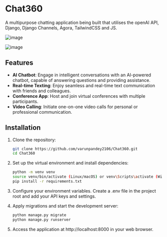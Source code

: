 
# Chat360

A multipurpose chatting application being built that utilises the openAI API, Django, Django Channels, Agora, TailwindCSS and JS.

![image](https://github.com/varunpandey2106/Chat360/assets/77747699/42a2f011-4e8b-4527-a0f8-2dae4d156e3e)

![image](https://github.com/varunpandey2106/Chat360/assets/77747699/abaa842d-634e-4200-8e38-2980d5bac05b)


## Features

- **AI Chatbot**: Engage in intelligent conversations with an AI-powered chatbot, capable of answering questions and providing assistance.
- **Real-time Texting**: Enjoy seamless and real-time text communication with friends and colleagues.
- **Conference App**: Host and join virtual conferences with multiple participants.
- **Video Calling**: Initiate one-on-one video calls for personal or professional communication.

## Installation

1. Clone the repository:
   ```bash
   git clone https://github.com/varunpandey2106/Chat360.git
   cd Chat360

2. Set up the virtual environment and install dependencies:
    ```bash
    python -m venv venv
    source venv/bin/activate (Linux/macOS) or venv\Scripts\activate (Windows)
    pip install -r requirements.txt

3. Configure your environment variables. Create a .env file in the project root and add your API keys and settings.

4. Apply migrations and start the development server:
    ```bash
    python manage.py migrate
    python manage.py runserver

5. Access the application at http://localhost:8000 in your web browser.

